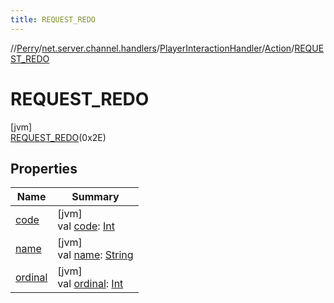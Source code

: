 ```yaml
---
title: REQUEST_REDO
---
```

//[Perry](../../../../../index.html)/[net.server.channel.handlers](../../../index.html)/[PlayerInteractionHandler](../../index.html)/[Action](../index.html)/[REQUEST_REDO](index.html)



# REQUEST_REDO



[jvm]\
[REQUEST_REDO](index.html)(0x2E)



## Properties


| Name | Summary |
|---|---|
| [code](code.html) | [jvm]<br>val [code](code.html): [Int](https://kotlinlang.org/api/latest/jvm/stdlib/kotlin/-int/index.html) |
| [name](name.html) | [jvm]<br>val [name](name.html): [String](https://kotlinlang.org/api/latest/jvm/stdlib/kotlin/-string/index.html) |
| [ordinal](ordinal.html) | [jvm]<br>val [ordinal](ordinal.html): [Int](https://kotlinlang.org/api/latest/jvm/stdlib/kotlin/-int/index.html) |

